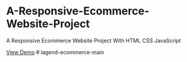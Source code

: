# A-Responsive-Ecommerce-Website-Project
A Responsive Ecommerce Website Project With HTML CSS JavaScript

[View Demo](https://billalben.github.io/evara-ecommerce/)
#   l a g e n d - e c o m m e r c e - m a i n  
 